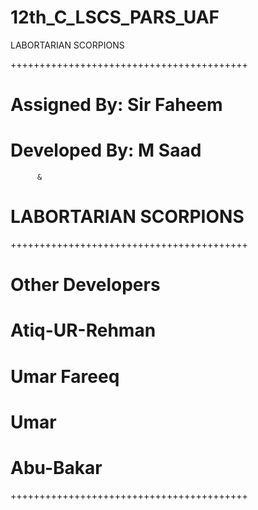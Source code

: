 # 12th_C_LSCS_PARS_UAF
LABORTARIAN SCORPIONS

+++++++++++++++++++++++++++++++++++++++++
# Assigned By: Sir Faheem 
# Developed By: M Saad
          &
# LABORTARIAN SCORPIONS
+++++++++++++++++++++++++++++++++++++++++
# Other Developers
# Atiq-UR-Rehman
# Umar Fareeq
# Umar
# Abu-Bakar
+++++++++++++++++++++++++++++++++++++++++

